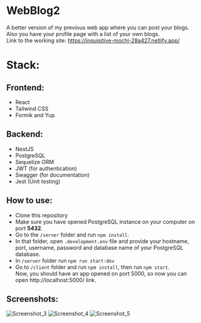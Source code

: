 # WebBlog2

A better version of my previous web app where you can post your blogs. Also you have your profile page with a list of your own blogs. <br/>
Link to the working site: https://inquisitive-mochi-28a427.netlify.app/

# Stack:

## Frontend:

- React
- Tailwind CSS
- Formik and Yup

## Backend:

- NestJS
- PostgreSQL
- Sequelize ORM
- JWT (for authentication)
- Swagger (for documentation)
- Jest (Unit testing)

## How to use:

- Clone this repository
- Make sure you have opened PostgreSQL instance on your computer on port **5432**.
- Go to the `/server` folder and run `npm install`.
- In that folder, open `.development.env` file and provide your hostname, port, username, password and database name of your PostgreSQL database.
- In `/server` folder run `npm run start:dev`
- Go to `/client` folder and run `npm install`, then run `npm start`.
  <br/>
  Now, you should have an app opened on port 5000, so now you can open http://localhost:5000/ link.

## Screenshots:

![Screenshot_3](https://github.com/StellarLis/Messenger/assets/86295320/80966a17-9f03-4cb9-841d-a880ae37efbd)
![Screenshot_4](https://github.com/StellarLis/Messenger/assets/86295320/d03d3a0f-6b17-4dee-9602-802d81a238e3)
![Screenshot_5](https://github.com/StellarLis/Messenger/assets/86295320/325498df-282f-48b2-926a-f466cf3d3b04)
